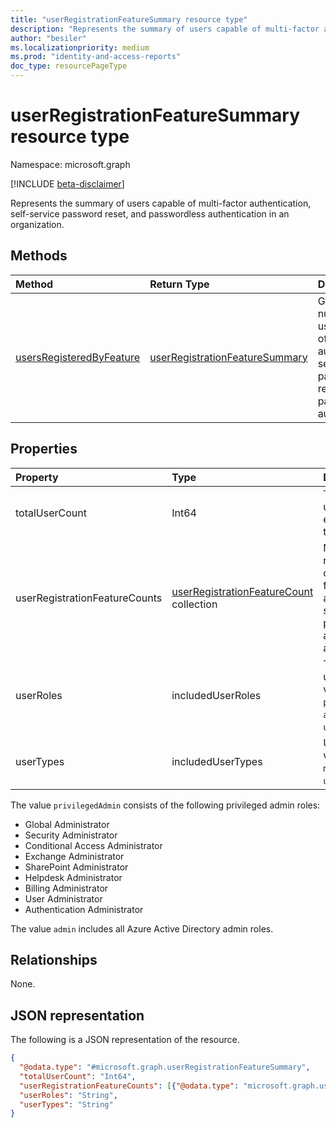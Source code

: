 ```yaml
---
title: "userRegistrationFeatureSummary resource type"
description: "Represents the summary of users capable of multi-factor authentication, self-service password reset, and passwordless authentication in an organization."
author: "besiler"
ms.localizationpriority: medium
ms.prod: "identity-and-access-reports"
doc_type: resourcePageType
---
```


# userRegistrationFeatureSummary resource type

Namespace: microsoft.graph

[!INCLUDE [beta-disclaimer](../../includes/beta-disclaimer.md)]

Represents the summary of users capable of multi-factor authentication, self-service password reset, and passwordless authentication in an organization.

## Methods

| Method       | Return Type | Description |
|:-------------|:------------|:------------|
| [usersRegisteredByFeature](../api/authenticationmethodsroot-usersregisteredbyfeature.md) | [userRegistrationFeatureSummary](../resources/userregistrationfeaturesummary.md) | Get the number of users capable of multi-factor authentication, self-service password reset, and passwordless authentication. |

## Properties

|Property|Type|Description|
|:---|:---|:---|
|totalUserCount|Int64|Total number of users accounts, excluding those that are blocked.|
|userRegistrationFeatureCounts|[userRegistrationFeatureCount](../resources/userregistrationfeaturecount.md) collection|Number of users registered or capable for multi-factor authentication, self-service password reset, and passwordless authentication.|
|userRoles|includedUserRoles|The role type of the user. Possible values are: `all`, `privilegedAdmin`, `admin`, `user`, `unknownFutureValue`.|
|userTypes|includedUserTypes|User type. Possible values are: `all`, `member`, `guest`, `unknownFutureValue`.|

The value `privilegedAdmin` consists of the following privileged admin roles:

* Global Administrator
* Security Administrator
* Conditional Access Administrator
* Exchange Administrator
* SharePoint Administrator
* Helpdesk Administrator
* Billing Administrator
* User Administrator
* Authentication Administrator

The value `admin` includes all Azure Active Directory admin roles.

## Relationships

None.

## JSON representation

The following is a JSON representation of the resource.
<!-- {
  "blockType": "resource",
  "@odata.type": "microsoft.graph.userRegistrationFeatureSummary"
}
-->
``` json
{
  "@odata.type": "#microsoft.graph.userRegistrationFeatureSummary",
  "totalUserCount": "Int64",
  "userRegistrationFeatureCounts": [{"@odata.type": "microsoft.graph.userRegistrationFeatureCount"}],
  "userRoles": "String",
  "userTypes": "String"
}
```
